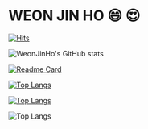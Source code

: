 # WEON JIN HO  😄 😍
[![Hits](https://hits.seeyoufarm.com/api/count/incr/badge.svg?url=https%3A%2F%2Fgithub.com%2Fweonjinho&count_bg=%2390CAF9&title_bg=%231565C0&icon=&icon_color=%23E7E7E7&title=%EB%B0%A9%EB%AC%B8%EC%9E%90&edge_flat=false)](https://hits.seeyoufarm.com)

![WeonJinHo's GitHub stats](https://github-readme-stats.vercel.app/api?username=weonjinho&show_icons=true&theme=vue-dark)

[![Readme Card](https://github-readme-stats.vercel.app/api/pin/?username=weonjinho&repo=github-readme-stats)](https://github.com/weonjinho/github-readme-stats)

[![Top Langs](https://github-readme-stats.vercel.app/api/top-langs/?username=weonjinho)](https://github.com/anuraghazra/github-readme-stats)

[![Top Langs](https://github-readme-stats.vercel.app/api/top-langs/?username=weonjinho&layout=compact)](https://github.com/anuraghazra/github-readme-stats)

![Top Langs](https://github-readme-stats.vercel.app/api/top-langs/?username=weonjinho&layout=compact)
